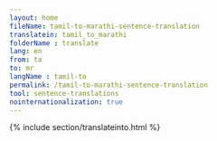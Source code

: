 ```yaml
---
layout: home
fileName: tamil-to-marathi-sentence-translation
translatein: tamil_to_marathi
folderName : translate
lang: en
from: ta
to: mr
langName : tamil-to
permalink: /tamil-to-marathi-sentence-translation
tool: sentence-translations
nointernationalization: true
---
```

{% include section/translateinto.html %}

